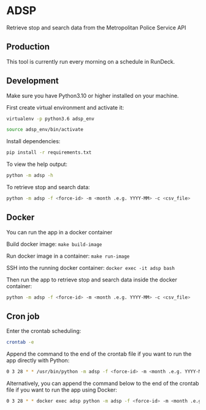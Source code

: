 # ADSP

Retrieve stop and search data from the Metropolitan Police Service API

## Production

This tool is currently run every morning on a schedule in RunDeck.

## Development

Make sure you have Python3.10 or higher installed on your machine.

First create virtual environment and activate it:

```bash
virtualenv -p python3.6 adsp_env

source adsp_env/bin/activate
```

Install dependencies:

```bash
pip install -r requirements.txt
```

To view the help output:

```bash
python -m adsp -h
```

To retrieve stop and search data:

```bash
python -m adsp -f <force-id> -m <month .e.g. YYYY-MM> -c <csv_file>
```

## Docker

You can run the app in a docker container

Build docker image: `make build-image`

Run docker image in a container: `make run-image`

SSH into the running docker container: `docker exec -it adsp bash`

Then run the app to retrieve stop and search data inside the docker container:

```bash
python -m adsp -f <force-id> -m <month .e.g. YYYY-MM> -c <csv_file>
```

## Cron job

Enter the crontab scheduling:

```bash
crontab -e
```

Append the command to the end of the crontab file if you want to run the app directly with Python:

```bash
0 3 28 * * /usr/bin/python -m adsp -f <force-id> -m <month .e.g. YYYY-MM> -c <csv_file>
```

Alternatively, you can append the command below to the end of the crontab file if you want to run the app using Docker:

```bash
0 3 28 * * docker exec adsp python -m adsp -f <force-id> -m <month .e.g. YYYY-MM> -c <csv_file>
```
